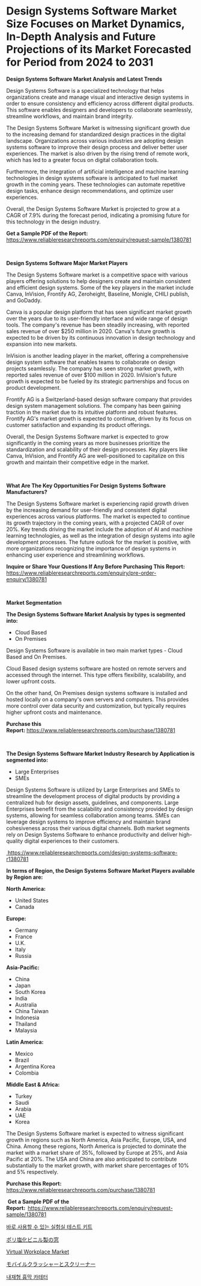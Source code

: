 <p><h1>Design Systems Software Market Size Focuses on Market Dynamics, In-Depth Analysis and Future Projections of its Market Forecasted for Period from 2024 to 2031</h1></p><p><strong>Design Systems Software Market Analysis and Latest Trends</strong></p>
<p><p>Design Systems Software is a specialized technology that helps organizations create and manage visual and interactive design systems in order to ensure consistency and efficiency across different digital products. This software enables designers and developers to collaborate seamlessly, streamline workflows, and maintain brand integrity.</p><p>The Design Systems Software Market is witnessing significant growth due to the increasing demand for standardized design practices in the digital landscape. Organizations across various industries are adopting design systems software to improve their design process and deliver better user experiences. The market is also driven by the rising trend of remote work, which has led to a greater focus on digital collaboration tools.</p><p>Furthermore, the integration of artificial intelligence and machine learning technologies in design systems software is anticipated to fuel market growth in the coming years. These technologies can automate repetitive design tasks, enhance design recommendations, and optimize user experiences.</p><p>Overall, the Design Systems Software Market is projected to grow at a CAGR of 7.9% during the forecast period, indicating a promising future for this technology in the design industry.</p></p>
<p><strong>Get a Sample PDF of the Report:&nbsp;</strong> <a href="https://www.reliableresearchreports.com/enquiry/request-sample/1380781">https://www.reliableresearchreports.com/enquiry/request-sample/1380781</a></p>
<p>&nbsp;</p>
<p><strong>Design Systems Software Major Market Players</strong></p>
<p><p>The Design Systems Software market is a competitive space with various players offering solutions to help designers create and maintain consistent and efficient design systems. Some of the key players in the market include Canva, InVision, Frontify AG, Zeroheight, Baseline, Monigle, CHILI publish, and GoDaddy.</p><p>Canva is a popular design platform that has seen significant market growth over the years due to its user-friendly interface and wide range of design tools. The company's revenue has been steadily increasing, with reported sales revenue of over $250 million in 2020. Canva's future growth is expected to be driven by its continuous innovation in design technology and expansion into new markets.</p><p>InVision is another leading player in the market, offering a comprehensive design system software that enables teams to collaborate on design projects seamlessly. The company has seen strong market growth, with reported sales revenue of over $100 million in 2020. InVision's future growth is expected to be fueled by its strategic partnerships and focus on product development.</p><p>Frontify AG is a Switzerland-based design software company that provides design system management solutions. The company has been gaining traction in the market due to its intuitive platform and robust features. Frontify AG's market growth is expected to continue, driven by its focus on customer satisfaction and expanding its product offerings.</p><p>Overall, the Design Systems Software market is expected to grow significantly in the coming years as more businesses prioritize the standardization and scalability of their design processes. Key players like Canva, InVision, and Frontify AG are well-positioned to capitalize on this growth and maintain their competitive edge in the market.</p></p>
<p>&nbsp;</p>
<p><strong>What Are The Key Opportunities For Design Systems Software Manufacturers?</strong></p>
<p><p>The Design Systems Software market is experiencing rapid growth driven by the increasing demand for user-friendly and consistent digital experiences across various platforms. The market is expected to continue its growth trajectory in the coming years, with a projected CAGR of over 20%. Key trends driving the market include the adoption of AI and machine learning technologies, as well as the integration of design systems into agile development processes. The future outlook for the market is positive, with more organizations recognizing the importance of design systems in enhancing user experience and streamlining workflows.</p></p>
<p><strong>Inquire or Share Your Questions If Any Before Purchasing This Report:</strong> <a href="https://www.reliableresearchreports.com/enquiry/pre-order-enquiry/1380781">https://www.reliableresearchreports.com/enquiry/pre-order-enquiry/1380781</a></p>
<p>&nbsp;</p>
<p><strong>Market Segmentation</strong></p>
<p><strong>The Design Systems Software Market Analysis by types is segmented into:</strong></p>
<p><ul><li>Cloud Based</li><li>On Premises</li></ul></p>
<p><p>Design Systems Software is available in two main market types - Cloud Based and On Premises. </p><p>Cloud Based design systems software are hosted on remote servers and accessed through the internet. This type offers flexibility, scalability, and lower upfront costs.</p><p>On the other hand, On Premises design systems software is installed and hosted locally on a company's own servers and computers. This provides more control over data security and customization, but typically requires higher upfront costs and maintenance.</p></p>
<p><strong>Purchase this Report:&nbsp;</strong><a href="https://www.reliableresearchreports.com/purchase/1380781">https://www.reliableresearchreports.com/purchase/1380781</a></p>
<p>&nbsp;</p>
<p><strong>The Design Systems Software Market Industry Research by Application is segmented into:</strong></p>
<p><ul><li>Large Enterprises</li><li>SMEs</li></ul></p>
<p><p>Design Systems Software is utilized by Large Enterprises and SMEs to streamline the development process of digital products by providing a centralized hub for design assets, guidelines, and components. Large Enterprises benefit from the scalability and consistency provided by design systems, allowing for seamless collaboration among teams. SMEs can leverage design systems to improve efficiency and maintain brand cohesiveness across their various digital channels. Both market segments rely on Design Systems Software to enhance productivity and deliver high-quality digital experiences to their customers.</p></p>
<p><a href="https://www.reliableresearchreports.com/design-systems-software-r1380781">&nbsp;https://www.reliableresearchreports.com/design-systems-software-r1380781</a></p>
<p><strong>In terms of Region, the Design Systems Software Market Players available by Region are:</strong></p>
<p>
    <p> <strong> North America: </strong>
        <ul>
            <li>United States</li>
            <li>Canada</li>
        </ul>
        </p> 
    <p> <strong> Europe: </strong>
        <ul>
            <li>Germany</li>
            <li>France</li>
            <li>U.K.</li>
            <li>Italy</li>
            <li>Russia</li>
        </ul>
        </p> 
    <p> <strong> Asia-Pacific: </strong>
        <ul>
            <li>China</li>
            <li>Japan</li>
            <li>South Korea</li>
            <li>India</li>
            <li>Australia</li>
            <li>China Taiwan</li>
            <li>Indonesia</li>
            <li>Thailand</li>
            <li>Malaysia</li>
        </ul>
        </p> 
    <p> <strong> Latin America: </strong>
        <ul>
            <li>Mexico</li>
            <li>Brazil</li>
            <li>Argentina Korea</li>
            <li>Colombia</li>
        </ul>
        </p> 
    <p> <strong> Middle East & Africa: </strong>
        <ul>
            <li>Turkey</li>
            <li>Saudi</li>
            <li>Arabia</li>
            <li>UAE</li>
            <li>Korea</li>
        </ul>
    </p>
    </p>
<p><p>The Design Systems Software market is expected to witness significant growth in regions such as North America, Asia Pacific, Europe, USA, and China. Among these regions, North America is projected to dominate the market with a market share of 35%, followed by Europe at 25%, and Asia Pacific at 20%. The USA and China are also anticipated to contribute substantially to the market growth, with market share percentages of 10% and 5% respectively.</p></p>
<p><strong>Purchase this Report: </strong><a href="https://www.reliableresearchreports.com/purchase/1380781">https://www.reliableresearchreports.com/purchase/1380781</a></p>
<p>&nbsp;<strong>Get a Sample PDF of the Report:&nbsp;&nbsp;</strong><a href="https://www.reliableresearchreports.com/enquiry/request-sample/1380781">https://www.reliableresearchreports.com/enquiry/request-sample/1380781</a></p>
<p><strong></strong></p>
<p><p><a href="https://github.com/camron674/Market-Research-Report-List-1/blob/main/638791658622.md">바로 사용할 수 있는 실험실 테스트 키트</a></p><p><a href="https://github.com/Sophiaard2003/Market-Research-Report-List-1/blob/main/485381559788.md">ポリ塩化ビニル製の窓</a></p><p><a href="https://github.com/jerrycopelandthomaswsqd8q/Market-Research-Report-List-2/blob/main/virtual-workplace-market.md">Virtual Workplace Market</a></p><p><a href="https://github.com/hilmi-2a/Market-Research-Report-List-1/blob/main/699144359787.md">モバイルクラッシャーとスクリーナー</a></p><p><a href="https://github.com/BrettWeberrt8767765/Market-Research-Report-List-1/blob/main/792686958621.md">내재형 흉막 카테터</a></p></p>